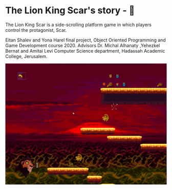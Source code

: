 # The Lion King Scar's story - :lion:
The Lion King Scar is a side-scrolling platform game in which players control the protagonist, Scar.

Eitan Shalev and Yona Harel final project, 
Object Oriented Programming and Game Development course 2020.
Advisors Dr. Michal Alhanaty ,Yehezkel Bernat and Amitai Levi Computer Science department, Hadassah Academic College, Jerusalem.


[![](https://github.com/eitanshalev/Lion-King-Scar/blob/master/Lion_King_-_Scars_Story.gif)](https://www.youtube.com/watch?v=iS35b1NAcRU "my video game")
 
